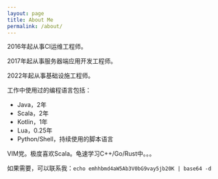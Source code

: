 ```yaml
---
layout: page
title: About Me
permalink: /about/
---
```


2016年起从事CI运维工程师。

2017年起从事服务器端应用开发工程师。

2022年起从事基础设施工程师。

工作中使用过的编程语言包括：
- Java，2年
- Scala，2年
- Kotlin，1年
- Lua，0.25年
- Python/Shell，持续使用的脚本语言

VIM党。极度喜欢Scala。龟速学习C++/Go/Rust中。。。

如果需要，可以联系我：`echo emhhbmd4aW5Ab3V0bG9vay5jb20K | base64 -d`

